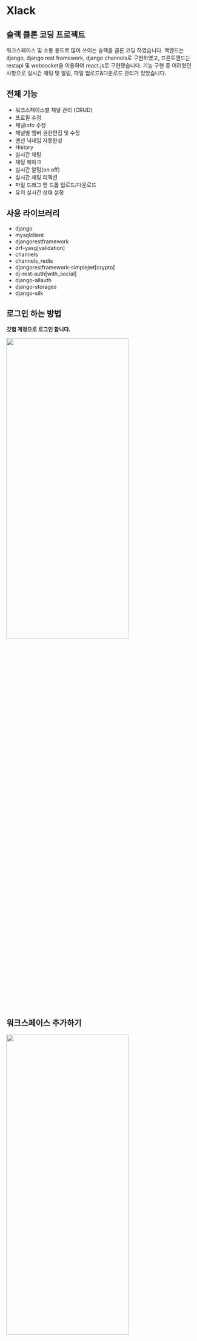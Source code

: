 # Xlack
## 슬랙 클론 코딩 프로젝트
워크스페이스 및 소통 용도로 많이 쓰이는 슬랙을 클론 코딩 하였습니다.
백엔드는 django, django rest framework, django channels로 구현하였고, 프론트엔드는 restapi 및 websocket을 이용하여 react.js로 구현됐습니다.
기능 구현 중 어려웠던 사항으로 실시간 채팅 및 알림, 파일 업로드&다운로드 관리가 있었습니다.

## 전체 기능
* 워크스페이스별 채널 관리 (CRUD)
* 프로필 수정
* 채널info 수정
* 채널별 멤버 권한편집 및 수정
* 멘션 닉네임 자동완성
* History
* 실시간 채팅
* 채팅 북마크
* 실시간 알림(on off)
* 실시간 채팅 리액션
* 파일 드래그 앤 드롭 업로드/다운로드
* 유저 실시간 상태 설정

## 사용 라이브러리
* django
* mysqlclient
* djangorestframework
* drf-yasg[validation]
* channels
* channels_redis
* djangorestframework-simplejwt[crypto]
* dj-rest-auth[with_social]
* django-allauth
* django-storages
* django-silk

## 로그인 하는 방법
**깃헙 계정으로 로그인 합니다.**

<img src="https://github.com/Team-Discipline/Xlack-Frontend/assets/85392646/4da7ae26-3980-4002-b8b1-dc0302a40f5a" width="80%" height="45%">

## 워크스페이스 추가하기
<img src="https://github.com/Team-Discipline/Xlack-Frontend/assets/85392646/96a54c99-66e4-465b-b025-96bd97de0e9a" width="80%" height="45%">


# 채널
## 워크스페이스에 채널을 추가하는 법
<img src="https://github.com/Team-Discipline/Xlack-Frontend/assets/85392646/48fdcd1b-5842-40d7-abf0-36bcf8928ade" width="80%" height="45%">


## 채널에 멤버를 추가하는 법
<img src="https://github.com/Team-Discipline/Xlack-Frontend/assets/85392646/154c8b0e-9b7f-4a21-a223-13f8f8db1d76" width="80%" height="45%">


## 채널 정보를 수정하는 법
<img src="https://github.com/Team-Discipline/Xlack-Frontend/assets/85392646/4d2f7ac0-a6e2-4ee1-84ac-8ba5cb00be78" width="80%" height="45%">


## 채널을 삭제하는 법
<img src="https://github.com/Team-Discipline/Xlack-Frontend/assets/85392646/804999a3-befe-40d1-a8bf-465876e7c28e" width="80%" height="45%">


# 채팅

## 리얼타임 채팅
### 기능 설명
- 채팅 북마크 (즐겨찾기)
- 북마크 확인하기
- 리액션 추가
- 파일 업로드 & 다운로드

<img src="https://github.com/Team-Discipline/Xlack-Frontend/assets/85392646/34a237fd-9a6a-4669-802f-f33b22e2f0ea" width="80%" height="45%">


## 파일 업로드 & 다운로드
<img src="https://github.com/Team-Discipline/Xlack-Frontend/assets/85392646/c77a5f35-74c0-4cbe-880e-2a687c46ba86" width="80%" height="45%">

# 알림
## 실시간 채팅 알림
### 기능 설명
- 팝업 알림
- 읽지않은 채팅 기능
- 알림 클릭 시 채널로 이동
- 알림 중지 기능

<img src="https://github.com/Team-Discipline/Xlack-Frontend/assets/85392646/65603bc1-5a35-4824-b3a9-6a036345249b" width="80%" height="45%">

# 프로필
### 기능 설명
- 모달 액션으로 구현
- 자신의 정보 (이름, 전화번호, 이메일 등등)
- 지금 상태
- 수정 기능
- 알림 중지 기능 설정을 프로필에서 설정 가능함

## 프로필 수정하는 방법
<img src="https://github.com/Team-Discipline/Xlack-Frontend/assets/85392646/184f0184-f814-4280-9665-bf80cc32c52a" width="80%" height="45%">

# 상태
### 기능 설명
- 더블 모달 액션으로 구현
- 상태 아이콘, 메세지, 알림 중지 기간 설정 가능
  
## 상태 수정하는 방법
<img src="https://github.com/Team-Discipline/Xlack-Frontend/assets/85392646/6ce33964-3375-4403-95f9-84e1faffb59d" width="80%" height="45%">
